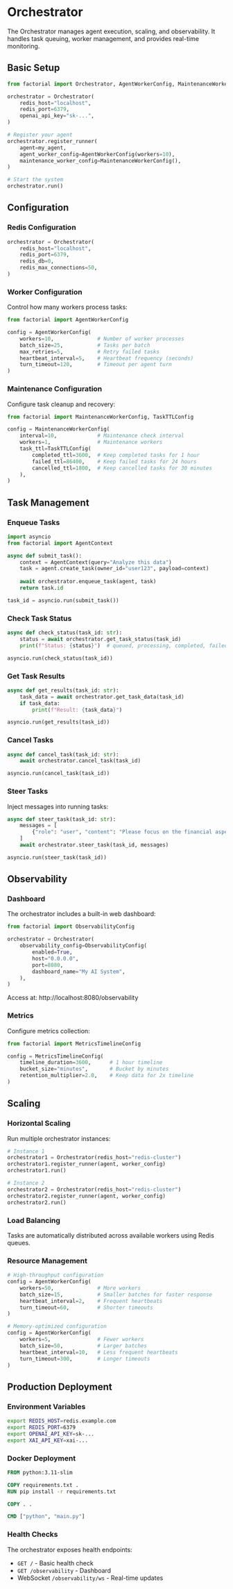 # Orchestrator

The Orchestrator manages agent execution, scaling, and observability. It handles task queuing, worker management, and provides real-time monitoring.

## Basic Setup

```python
from factorial import Orchestrator, AgentWorkerConfig, MaintenanceWorkerConfig

orchestrator = Orchestrator(
    redis_host="localhost",
    redis_port=6379,
    openai_api_key="sk-...",
)

# Register your agent
orchestrator.register_runner(
    agent=my_agent,
    agent_worker_config=AgentWorkerConfig(workers=10),
    maintenance_worker_config=MaintenanceWorkerConfig(),
)

# Start the system
orchestrator.run()
```

## Configuration

### Redis Configuration

```python
orchestrator = Orchestrator(
    redis_host="localhost",
    redis_port=6379,
    redis_db=0,
    redis_max_connections=50,
)
```

### Worker Configuration

Control how many workers process tasks:

```python
from factorial import AgentWorkerConfig

config = AgentWorkerConfig(
    workers=10,              # Number of worker processes
    batch_size=25,           # Tasks per batch
    max_retries=5,           # Retry failed tasks
    heartbeat_interval=5,    # Heartbeat frequency (seconds)
    turn_timeout=120,        # Timeout per agent turn
)
```

### Maintenance Configuration

Configure task cleanup and recovery:

```python
from factorial import MaintenanceWorkerConfig, TaskTTLConfig

config = MaintenanceWorkerConfig(
    interval=10,             # Maintenance check interval
    workers=1,               # Maintenance workers
    task_ttl=TaskTTLConfig(
        completed_ttl=3600,  # Keep completed tasks for 1 hour
        failed_ttl=86400,    # Keep failed tasks for 24 hours
        cancelled_ttl=1800,  # Keep cancelled tasks for 30 minutes
    ),
)
```

## Task Management

### Enqueue Tasks

```python
import asyncio
from factorial import AgentContext

async def submit_task():
    context = AgentContext(query="Analyze this data")
    task = agent.create_task(owner_id="user123", payload=context)
    
    await orchestrator.enqueue_task(agent, task)
    return task.id

task_id = asyncio.run(submit_task())
```

### Check Task Status

```python
async def check_status(task_id: str):
    status = await orchestrator.get_task_status(task_id)
    print(f"Status: {status}")  # queued, processing, completed, failed, cancelled

asyncio.run(check_status(task_id))
```

### Get Task Results

```python
async def get_results(task_id: str):
    task_data = await orchestrator.get_task_data(task_id)
    if task_data:
        print(f"Result: {task_data}")

asyncio.run(get_results(task_id))
```

### Cancel Tasks

```python
async def cancel_task(task_id: str):
    await orchestrator.cancel_task(task_id)

asyncio.run(cancel_task(task_id))
```

### Steer Tasks

Inject messages into running tasks:

```python
async def steer_task(task_id: str):
    messages = [
        {"role": "user", "content": "Please focus on the financial aspects"}
    ]
    await orchestrator.steer_task(task_id, messages)

asyncio.run(steer_task(task_id))
```

## Observability

### Dashboard

The orchestrator includes a built-in web dashboard:

```python
from factorial import ObservabilityConfig

orchestrator = Orchestrator(
    observability_config=ObservabilityConfig(
        enabled=True,
        host="0.0.0.0",
        port=8080,
        dashboard_name="My AI System",
    ),
)
```

Access at: http://localhost:8080/observability

### Metrics

Configure metrics collection:

```python
from factorial import MetricsTimelineConfig

config = MetricsTimelineConfig(
    timeline_duration=3600,      # 1 hour timeline
    bucket_size="minutes",       # Bucket by minutes
    retention_multiplier=2.0,    # Keep data for 2x timeline
)
```

## Scaling

### Horizontal Scaling

Run multiple orchestrator instances:

```python
# Instance 1
orchestrator1 = Orchestrator(redis_host="redis-cluster")
orchestrator1.register_runner(agent, worker_config)
orchestrator1.run()

# Instance 2
orchestrator2 = Orchestrator(redis_host="redis-cluster")
orchestrator2.register_runner(agent, worker_config)
orchestrator2.run()
```

### Load Balancing

Tasks are automatically distributed across available workers using Redis queues.

### Resource Management

```python
# High-throughput configuration
config = AgentWorkerConfig(
    workers=50,              # More workers
    batch_size=15,           # Smaller batches for faster response
    heartbeat_interval=2,    # Frequent heartbeats
    turn_timeout=60,         # Shorter timeouts
)

# Memory-optimized configuration
config = AgentWorkerConfig(
    workers=5,               # Fewer workers
    batch_size=50,           # Larger batches
    heartbeat_interval=10,   # Less frequent heartbeats
    turn_timeout=300,        # Longer timeouts
)
```

## Production Deployment

### Environment Variables

```bash
export REDIS_HOST=redis.example.com
export REDIS_PORT=6379
export OPENAI_API_KEY=sk-...
export XAI_API_KEY=xai-...
```

### Docker Deployment

```dockerfile
FROM python:3.11-slim

COPY requirements.txt .
RUN pip install -r requirements.txt

COPY . .

CMD ["python", "main.py"]
```

### Health Checks

The orchestrator exposes health endpoints:

- `GET /` - Basic health check
- `GET /observability` - Dashboard
- WebSocket `/observability/ws` - Real-time updates 